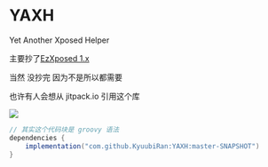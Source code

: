 # YAXH

Yet Another Xposed Helper

主要抄了[EzXposed 1.x](https://github.com/KyuubiRan/EzXHelper/tree/1.x)

当然 没抄完 因为不是所以都需要

也许有人会想从 jitpack.io 引用这个库

[![](https://jitpack.io/v/duzhaokun123/YAXH.svg)](https://jitpack.io/#duzhaokun123/YAXH)

```groovy
// 其实这个代码块是 groovy 语法
dependencies {
    implementation("com.github.KyuubiRan:YAXH:master-SNAPSHOT")
}
```